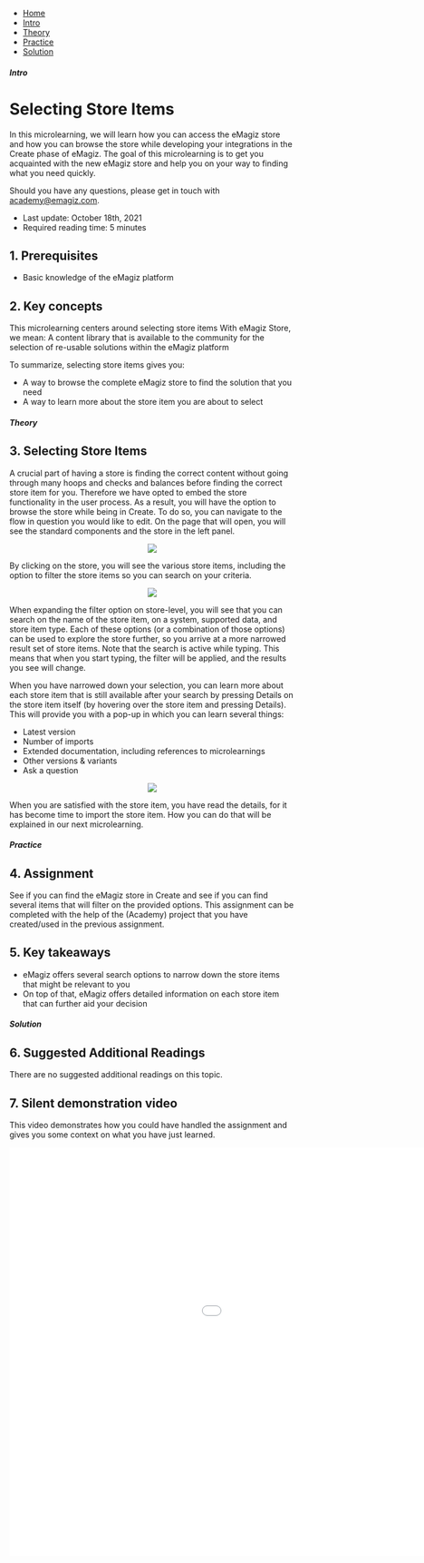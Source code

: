 <div class="ez-academy">
    <div class="ez-academy__body">
        <main class="micro-learning">
        <ul class="doc-nav">
            <li class="doc-nav__item"><a href="../../docs/microlearning/novice-emagiz-store-index" class="doc-nav__link">Home</a></li>
            <li class="doc-nav__item"><a href="#intro" class="doc-nav__link">Intro</a></li>
            <li class="doc-nav__item"><a href="#theory" class="doc-nav__link">Theory</a></li>
            <li class="doc-nav__item"><a href="#practice" class="doc-nav__link">Practice</a></li>
            <li class="doc-nav__item"><a href="#solution" class="doc-nav__link">Solution</a></li>
        </ul>

<div class="doc">

##### Intro

# Selecting Store Items

In this microlearning, we will learn how you can access the eMagiz store and how you can browse the store while developing your integrations in the Create phase of eMagiz. The goal of this microlearning is to get you acquainted with the new eMagiz store and help you on your way to finding what you need quickly.

Should you have any questions, please get in touch with academy@emagiz.com.

- Last update: October 18th, 2021
- Required reading time: 5 minutes

## 1. Prerequisites
- Basic knowledge of the eMagiz platform

## 2. Key concepts
This microlearning centers around selecting store items
With eMagiz Store, we mean: A content library that is available to the community for the selection of re-usable solutions within the eMagiz platform

To summarize, selecting store items gives you:
- A way to browse the complete eMagiz store to find the solution that you need
- A way to learn more about the store item you are about to select

##### Theory

## 3. Selecting Store Items

A crucial part of having a store is finding the correct content without going through many hoops and checks and balances before finding the correct store item for you. Therefore we have opted to embed the store functionality in the user process. As a result, you will have the option to browse the store while being in Create. To do so, you can navigate to the flow in question you would like to edit. On the page that will open, you will see the standard components and the store in the left panel.

<p align="center"><img src="../../img/microlearning/novice-emagiz-store-selecting-store-items--left-panel-flow-designer.png"></p>

By clicking on the store, you will see the various store items, including the option to filter the store items so you can search on your criteria.

<p align="center"><img src="../../img/microlearning/novice-emagiz-store-selecting-store-items--store-first-look.png"></p>

When expanding the filter option on store-level, you will see that you can search on the name of the store item, on a system, supported data, and store item type. Each of these options (or a combination of those options) can be used to explore the store further, so you arrive at a more narrowed result set of store items. Note that the search is active while typing. This means that when you start typing, the filter will be applied, and the results you see will change.

When you have narrowed down your selection, you can learn more about each store item that is still available after your search by pressing Details on the store item itself (by hovering over the store item and pressing Details). This will provide you with a pop-up in which you can learn several things:

- Latest version
- Number of imports
- Extended documentation, including references to microlearnings
- Other versions & variants
- Ask a question

<p align="center"><img src="../../img/microlearning/novice-emagiz-store-selecting-store-items--details-view.png"></p>

When you are satisfied with the store item, you have read the details, for it has become time to import the store item. How you can do that will be explained in our next microlearning.

##### Practice

## 4. Assignment

See if you can find the eMagiz store in Create and see if you can find several items that will filter on the provided options. This assignment can be completed with the help of the (Academy) project that you have created/used in the previous assignment.

## 5. Key takeaways

- eMagiz offers several search options to narrow down the store items that might be relevant to you
- On top of that, eMagiz offers detailed information on each store item that can further aid your decision

##### Solution

## 6. Suggested Additional Readings

There are no suggested additional readings on this topic.

## 7. Silent demonstration video

This video demonstrates how you could have handled the assignment and gives you some context on what you have just learned.

<iframe width="1280" height="720" src="../../vid/microlearning/novice-emagiz-store-selecting-store-items.mp4" frameborder="0" allow="accelerometer; autoplay; clipboard-write; encrypted-media; gyroscope; picture-in-picture" allowfullscreen></iframe>

</div>
</main>
</div>
</div>
